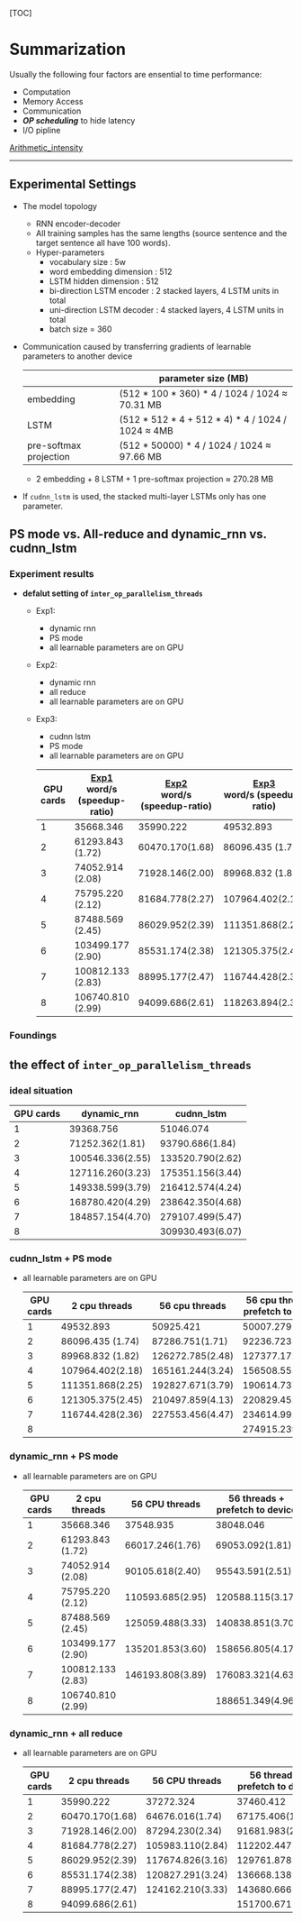 [TOC]

# Summarization

Usually the following four factors are ensential to time performance:

* Computation
* Memory Access
* Communication
* _**OP scheduling**_ to hide latency
* I/O pipline

[Arithmetic_intensity](https://en.wikipedia.org/wiki/Roofline_model#Arithmetic_intensity)

---

## Experimental Settings

* The model topology
  * RNN encoder-decoder
  * All training samples has the same lengths (source sentence and the target sentence all have 100 words).
  * Hyper-parameters
    * vocabulary size : 5w
    * word embedding dimension : 512
    * LSTM hidden dimension : 512
    * bi-direction LSTM encoder : 2 stacked layers, 4 LSTM units in total
    * uni-direction LSTM decoder : 4 stacked layers, 4 LSTM units in total
    * batch size = 360

* Communication caused by transferring gradients of learnable parameters to another device

  ||parameter size (MB)|
  |--|--|
  |embedding| (512 * 100 * 360) * 4 / 1024 / 1024 $\approx$ 70.31 MB|
  |LSTM| (512 * 512 * 4 + 512 * 4) * 4 / 1024 / 1024 $\approx$ 4MB|
  |pre-softmax projection| (512 * 50000) * 4 / 1024 / 1024 $\approx$ 97.66 MB|

  * 2 embedding + 8 LSTM + 1 pre-softmax projection $\approx$ 270.28 MB

* If `cudnn_lstm` is used, the stacked multi-layer LSTMs only has one parameter.

## PS mode vs. All-reduce and dynamic_rnn vs. cudnn_lstm

### Experiment results

* **defalut setting of `inter_op_parallelism_threads`**
  * Exp1:
    * dynamic rnn
    * PS mode
    * all learnable parameters are on GPU
  * Exp2:
    * dynamic rnn
    * all reduce
    * all learnable parameters are on GPU
  * Exp3:
    * cudnn lstm
    * PS mode
    * all learnable parameters are on GPU

    |GPU cards|[Exp1](https://github.com/lcy-seso/dl_framework/blob/master/tensorflow/data_parallelism_for_nmt/docs/test_ps_mode.md#exp5)<br> word/s (speedup-ratio)|[Exp2](https://github.com/lcy-seso/dl_framework/blob/master/tensorflow/data_parallelism_for_nmt/docs/test_allreduce_algorithm.md#test-on-tesla-p100)<br> word/s (speedup-ratio)|[Exp3](https://github.com/lcy-seso/dl_framework/blob/master/tensorflow/data_parallelism_for_nmt/docs/test_cudnn_lstm.md#use-wmt-14-en-de)<br> word/s (speedup-ratio)|
    |--|--|--|--|
    |1|35668.346|35990.222|49532.893|
    |2|61293.843 (1.72)|60470.170(1.68)|86096.435 (1.74)|
    |3|74052.914 (2.08)|71928.146(2.00)|89968.832 (1.82)|
    |4|75795.220 (2.12)|81684.778(2.27)|107964.402(2.18)|
    |5|87488.569 (2.45)|86029.952(2.39)|111351.868(2.25)|
    |6|103499.177 (2.90)|85531.174(2.38)|121305.375(2.45)|
    |7|100812.133 (2.83)|88995.177(2.47)|116744.428(2.36)|
    |8|106740.810 (2.99)|94099.686(2.61)|118263.894(2.39)|

### Foundings

## the effect of `inter_op_parallelism_threads`

### ideal situation

|GPU cards|dynamic_rnn|cudnn_lstm|
|--|--|--|
|1|39368.756|51046.074|
|2|71252.362(1.81)|93790.686(1.84)|
|3|100546.336(2.55)|133520.790(2.62)|
|4|127116.260(3.23)|175351.156(3.44)|
|5|149338.599(3.79)|216412.574(4.24)|
|6|168780.420(4.29)|238642.350(4.68)|
|7|184857.154(4.70)|279107.499(5.47)|
|8||309930.493(6.07)|

### cudnn_lstm + PS mode

* all learnable parameters are on GPU

    |GPU cards|2 cpu threads|56 cpu threads|56 cpu threads + prefetch to device|
    |--|--|--|--|
    |1|49532.893|50925.421|50007.279|
    |2|86096.435 (1.74)|87286.751(1.71)|92236.723(1.84)|
    |3|89968.832 (1.82)|126272.785(2.48)|127377.172(2.55)|
    |4|107964.402(2.18)|165161.244(3.24)|156508.555(3.13)|
    |5|111351.868(2.25)|192827.671(3.79)|190614.737(3.81)|
    |6|121305.375(2.45)|210497.859(4.13)|220829.452(4.42)|
    |7|116744.428(2.36)|227553.456(4.47)|234614.995(4.69)|
    |8|||274915.239(5.50)|

### dynamic_rnn + PS mode

* all learnable parameters are on GPU

    |GPU cards|2 cpu threads|56 CPU threads|56 threads + prefetch to device|
    |--|--|--|--|
    |1|35668.346|37548.935|38048.046|
    |2|61293.843 (1.72)|66017.246(1.76)|69053.092(1.81)|
    |3|74052.914 (2.08)|90105.618(2.40)|95543.591(2.51)|
    |4|75795.220 (2.12)|110593.685(2.95)|120588.115(3.17)|
    |5|87488.569 (2.45)|125059.488(3.33)|140838.851(3.70)|
    |6|103499.177 (2.90)|135201.853(3.60)|158656.805(4.17)|
    |7|100812.133 (2.83)|146193.808(3.89)|176083.321(4.63)|
    |8|106740.810 (2.99)||188651.349(4.96)|

### dynamic_rnn + all reduce

* all learnable parameters are on GPU

    |GPU cards|2 cpu threads|56 CPU threads|56 threads + prefetch to device|
    |--|--|--|--|
    |1|35990.222|37272.324|37460.412|
    |2|60470.170(1.68)|64676.016(1.74)|67175.406(1.79)|
    |3|71928.146(2.00)|87294.230(2.34)|91681.983(2.45)|
    |4|81684.778(2.27)|105983.110(2.84)|112202.447(3.00)|
    |5|86029.952(2.39)|117674.826(3.16)|129761.878(3.46)|
    |6|85531.174(2.38)|120827.291(3.24)|136668.138(3.65)|
    |7|88995.177(2.47)|124162.210(3.33)|143680.666(3.84)|
    |8|94099.686(2.61)||151700.671(4.05)|
